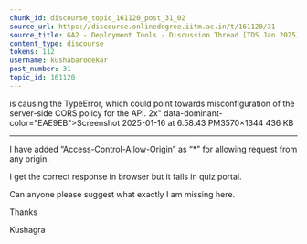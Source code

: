 ```yaml
---
chunk_id: discourse_topic_161120_post_31_02
source_url: https://discourse.onlinedegree.iitm.ac.in/t/161120/31
source_title: GA2 - Deployment Tools - Discussion Thread [TDS Jan 2025]
content_type: discourse
tokens: 112
username: kushabarodekar
post_number: 31
topic_id: 161120
---
```


 is causing the TypeError, which could point towards misconfiguration of the server-side CORS policy for the API. 2x" data-dominant-color="EAE9EB">Screenshot 2025-01-16 at 6.58.43 PM3570×1344 436 KB

---

I have added “Access-Control-Allow-Origin” as “*” for allowing request from any origin.

I get the correct response in browser but it fails in quiz portal.

Can anyone please suggest what exactly I am missing here.

Thanks

Kushagra
